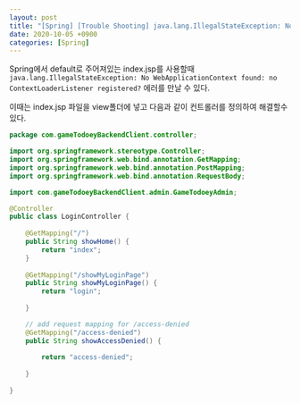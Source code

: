 ```yaml
---
layout: post
title: "[Spring] [Trouble Shooting] java.lang.IllegalStateException: No WebApplicationContext found: no ContextLoaderListener registered?"
date: 2020-10-05 +0900
categories: [Spring]
---
```


 Spring에서 default로 주어져있는 index.jsp를 사용할때 
`
java.lang.IllegalStateException: No WebApplicationContext found: no ContextLoaderListener registered? `
에러를 만날 수 있다.

이때는 index.jsp 파일을 view폴더에 넣고 다음과 같이 컨트롤러를 정의하여 해결할수 있다.
``` java
package com.gameTodoeyBackendClient.controller;

import org.springframework.stereotype.Controller;
import org.springframework.web.bind.annotation.GetMapping;
import org.springframework.web.bind.annotation.PostMapping;
import org.springframework.web.bind.annotation.RequestBody;

import com.gameTodoeyBackendClient.admin.GameTodoeyAdmin;

@Controller
public class LoginController {
	
	@GetMapping("/")
	public String showHome() {
		return "index";
	}
	
	@GetMapping("/showMyLoginPage")
	public String showMyLoginPage() {
		return "login";
		
	}

	// add request mapping for /access-denied
	@GetMapping("/access-denied")
	public String showAccessDenied() {
		
		return "access-denied";
		
	}
	
}
```